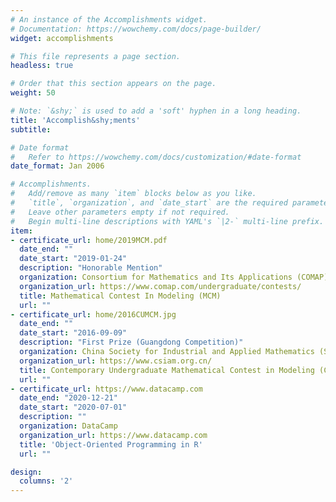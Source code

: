 ```yaml
---
# An instance of the Accomplishments widget.
# Documentation: https://wowchemy.com/docs/page-builder/
widget: accomplishments

# This file represents a page section.
headless: true

# Order that this section appears on the page.
weight: 50

# Note: `&shy;` is used to add a 'soft' hyphen in a long heading.
title: 'Accomplish&shy;ments'
subtitle:

# Date format
#   Refer to https://wowchemy.com/docs/customization/#date-format
date_format: Jan 2006

# Accomplishments.
#   Add/remove as many `item` blocks below as you like.
#   `title`, `organization`, and `date_start` are the required parameters.
#   Leave other parameters empty if not required.
#   Begin multi-line descriptions with YAML's `|2-` multi-line prefix.
item:
- certificate_url: home/2019MCM.pdf
  date_end: ""
  date_start: "2019-01-24"
  description: "Honorable Mention"
  organization: Consortium for Mathematics and Its Applications (COMAP)
  organization_url: https://www.comap.com/undergraduate/contests/
  title: Mathematical Contest In Modeling (MCM)
  url: ""
- certificate_url: home/2016CUMCM.jpg
  date_end: ""
  date_start: "2016-09-09"
  description: "First Prize (Guangdong Competition)"
  organization: China Society for Industrial and Applied Mathematics (SCIAM)
  organization_url: https://www.csiam.org.cn/
  title: Contemporary Undergraduate Mathematical Contest in Modeling (CUMCM)
  url: ""
- certificate_url: https://www.datacamp.com
  date_end: "2020-12-21"
  date_start: "2020-07-01"
  description: ""
  organization: DataCamp
  organization_url: https://www.datacamp.com
  title: 'Object-Oriented Programming in R'
  url: ""

design:
  columns: '2' 
---
```

